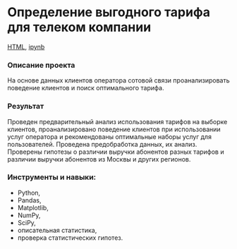 # Определение выгодного тарифа для телеком компании

[HTML](https://github.com/arhitru/portfolio/blob/main/favorable_tariff/favorable_tariff.html), [ipynb](https://github.com/arhitru/portfolio/blob/main/favorable_tariff/favorable_tariff.ipynb)

### Описание проекта
На основе данных клиентов оператора сотовой связи проанализировать поведение клиентов и поиск оптимального тарифа.

### Результат
Проведен предварительный анализ использования тарифов на выборке клиентов, проанализировано поведение клиентов при использовании услуг оператора и рекомендованы оптимальные наборы услуг для пользователей. Проведена предобработка данных, их анализ. Проверены гипотезы о различии выручки абонентов разных тарифов и различии выручки абонентов из Москвы и других регионов.

### Инструменты и навыки:
* Python, 
* Pandas, 
* Matplotlib, 
* NumPy, 
* SciPy, 
* описательная статистика,
* проверка статистических гипотез.
